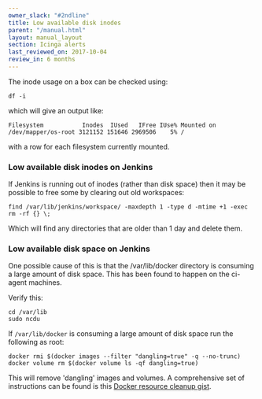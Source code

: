 ```yaml
---
owner_slack: "#2ndline"
title: Low available disk inodes
parent: "/manual.html"
layout: manual_layout
section: Icinga alerts
last_reviewed_on: 2017-10-04
review_in: 6 months
---
```


The inode usage on a box can be checked using:

    df -i

which will give an output like:

    Filesystem           Inodes  IUsed   IFree IUse% Mounted on
    /dev/mapper/os-root 3121152 151646 2969506    5% /

with a row for each filesystem currently mounted.

### Low available disk inodes on Jenkins

If Jenkins is running out of inodes (rather than disk space) then it may
be possible to free some by clearing out old workspaces:

    find /var/lib/jenkins/workspace/ -maxdepth 1 -type d -mtime +1 -exec rm -rf {} \;

Which will find any directories that are older than 1 day and delete
them.

### Low available disk space on Jenkins

One possible cause of this is that the /var/lib/docker directory is
consuming a large amount of disk space. This has been found to happen on
the ci-agent machines.

Verify this:

    cd /var/lib
    sudo ncdu

If `/var/lib/docker` is consuming a large amount of disk space run the
following as root:

    docker rmi $(docker images --filter "dangling=true" -q --no-trunc)
    docker volume rm $(docker volume ls -qf dangling=true)

This will remove 'dangling' images and volumes. A comprehensive set of
instructions can be found is this [Docker resource cleanup
gist](https://gist.github.com/bastman/5b57ddb3c11942094f8d0a97d461b430).

